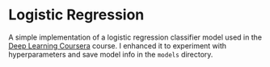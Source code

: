 # Logistic Regression

A simple implementation of a logistic regression classifier model used in the [Deep Learning Coursera](https://www.coursera.org/specializations/deep-learning) course. I enhanced it to experiment with hyperparameters and save model info in the `models` directory.